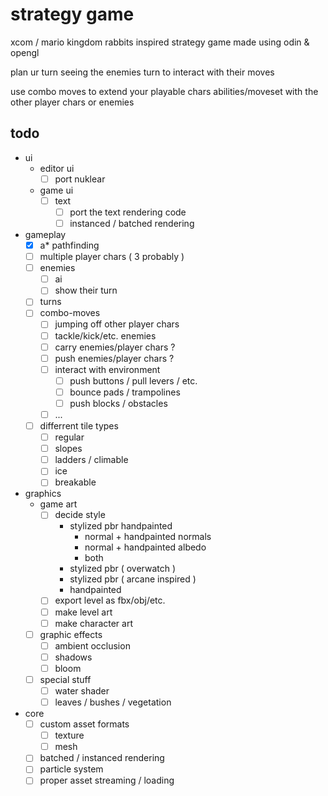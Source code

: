 # strategy game

xcom / mario kingdom rabbits inspired strategy game made using odin & opengl

plan ur turn seeing the enemies turn to interact with their moves

use combo moves to extend your playable chars abilities/moveset with the other player chars or enemies

## todo
  - ui
    - editor ui
      - [ ] port nuklear
    - game ui
      - [ ] text
        - [ ] port the text rendering code
        - [ ] instanced / batched rendering
  - gameplay
    - [X] a* pathfinding
    - [ ] multiple player chars ( 3 probably )
    - [ ] enemies
      - [ ] ai
      - [ ] show their turn
    - [ ] turns
    - [ ] combo-moves
      - [ ] jumping off other player chars
      - [ ] tackle/kick/etc. enemies
      - [ ] carry enemies/player chars ?
      - [ ] push enemies/player chars ?
      - [ ] interact with environment
        - [ ] push buttons / pull levers / etc.
        - [ ] bounce pads / trampolines
        - [ ] push blocks / obstacles
      - [ ] ...
    - [ ] differrent tile types
      - [ ] regular
      - [ ] slopes
      - [ ] ladders / climable
      - [ ] ice
      - [ ] breakable
  - graphics
    - game art
      - [ ] decide style
        - stylized pbr handpainted
          - normal + handpainted normals
          - normal + handpainted albedo
          - both
        - stylized pbr ( overwatch )
        - stylized pbr ( arcane inspired )
        - handpainted
      - [ ] export level as fbx/obj/etc.
      - [ ] make level art
      - [ ] make character art
    - [ ] graphic effects
      - [ ] ambient occlusion
      - [ ] shadows
      - [ ] bloom
    - [ ] special stuff
      - [ ] water shader
      - [ ] leaves / bushes / vegetation
  - core
    - [ ] custom asset formats
      - [ ] texture
      - [ ] mesh
    - [ ] batched / instanced rendering
    - [ ] particle system
    - [ ] proper asset streaming / loading
